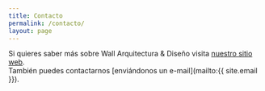 ```yaml
---
title: Contacto
permalink: /contacto/
layout: page
---
```


 
Si quieres saber más sobre Wall Arquitectura & Diseño visita [nuestro sitio web](http://wallarquitectura.com/).<br>
También puedes contactarnos [enviándonos un e-mail](mailto:{{ site.email }}).